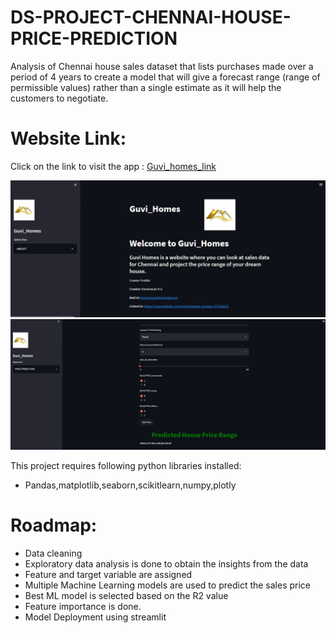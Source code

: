 # DS-PROJECT-CHENNAI-HOUSE-PRICE-PREDICTION
Analysis of Chennai house sales dataset that lists purchases made over a period of 4 years to create a model that will give a forecast range (range of permissible values) rather than a single estimate as it will help the customers to negotiate.

# Website Link:
Click on the link to visit the app : [Guvi_homes_link](https://grumpy-mammals-invite-34-86-3-35.loca.lt)

![alt text](https://github.com/Kaviarasan25/DS-PROJECT-CHENNAI-HOUSE-PRICE-PREDICTION/blob/main/homepage.PNG)
![alt text](https://github.com/Kaviarasan25/DS-PROJECT-CHENNAI-HOUSE-PRICE-PREDICTION/blob/main/predicted%20page.PNG)

This project requires following python libraries installed:
* Pandas,matplotlib,seaborn,scikitlearn,numpy,plotly

# Roadmap:
* Data cleaning
* Exploratory data analysis is done to obtain the insights from the data
* Feature and target variable are assigned
* Multiple Machine Learning models are used to predict the sales price
* Best ML model is selected based on the R2 value
* Feature importance is done.
* Model Deployment using streamlit 
